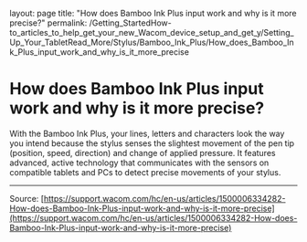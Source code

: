 layout: page
title: "How does Bamboo Ink Plus input work and why is it more precise?"
permalink: /Getting_StartedHow-to_articles_to_help_get_your_new_Wacom_device_setup_and_get_y/Setting_Up_Your_TabletRead_More/Stylus/Bamboo_Ink_Plus/How_does_Bamboo_Ink_Plus_input_work_and_why_is_it_more_precise

# How does Bamboo Ink Plus input work and why is it more precise?

With the Bamboo Ink Plus, your lines, letters and characters look the way you intend because the stylus senses the slightest movement of the pen tip (position, speed, direction) and change of applied pressure. It features advanced, active technology that communicates with the sensors on compatible tablets and PCs to detect precise movements of your stylus.

---
Source: [https://support.wacom.com/hc/en-us/articles/1500006334282-How-does-Bamboo-Ink-Plus-input-work-and-why-is-it-more-precise](https://support.wacom.com/hc/en-us/articles/1500006334282-How-does-Bamboo-Ink-Plus-input-work-and-why-is-it-more-precise)
